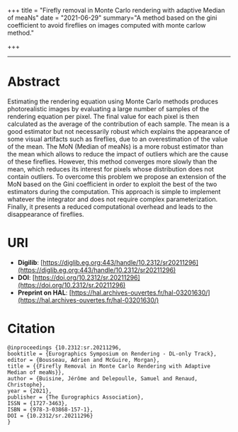+++
title = "Firefly removal in Monte Carlo rendering with adaptive Median of meaNs"
date = "2021-06-29"
summary="A method based on the gini coefficient to avoid fireflies on images computed with monte carlow method."

+++

---

# Abstract
Estimating the rendering equation using Monte Carlo methods produces photorealistic images by evaluating a large number of samples of the rendering equation per pixel. The final value for each pixel is then calculated as the average of the contribution of each sample. The mean is a good estimator but not necessarily robust which explains the appearance of some visual artifacts such as fireflies, due to an overestimation of the value of the mean. The MoN (Median of meaNs) is a more robust estimator than the mean which allows to reduce the impact of outliers which are the cause of these fireflies. However, this method converges more slowly than the mean, which reduces its interest for pixels whose distribution does not contain outliers. To overcome this problem we propose an extension of the MoN based on the Gini coefficient in order to exploit the best of the two estimators during the computation. This approach is simple to implement whatever the integrator and does not require complex parameterization. Finally, it presents a reduced computational overhead and leads to the disappearance of fireflies.


# URI

- **Digilib**: [https://diglib.eg.org:443/handle/10.2312/sr20211296](https://diglib.eg.org:443/handle/10.2312/sr20211296)
- **DOI**: [https://doi.org/10.2312/sr.20211296](https://doi.org/10.2312/sr.20211296)
- **Preprint on HAL**: [https://hal.archives-ouvertes.fr/hal-03201630/](https://hal.archives-ouvertes.fr/hal-03201630/)



# Citation
```
@inproceedings {10.2312:sr.20211296,
booktitle = {Eurographics Symposium on Rendering - DL-only Track},
editor = {Bousseau, Adrien and McGuire, Morgan},
title = {{Firefly Removal in Monte Carlo Rendering with Adaptive Median of meaNs}},
author = {Buisine, Jérôme and Delepoulle, Samuel and Renaud, Christophe},
year = {2021},
publisher = {The Eurographics Association},
ISSN = {1727-3463},
ISBN = {978-3-03868-157-1},
DOI = {10.2312/sr.20211296}
}
```

